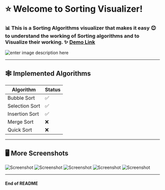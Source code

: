 # ⭐️ Welcome to Sorting Visualizer!
###  📊 This is a Sorting Algorithms visualizer that makes it easy 😊 to understand the working of Sorting algorithms and to Visualize their working. ✨ [Demo Link](https://abhpd.github.io/sorting-visualizer)

![enter image description here](https://i.ibb.co/gr4mVgp/Screenshot-2020-11-24-at-2-03-06-PM.png)

---

## 🕸 Implemented Algorithms
|Algorithm|Status|
|--|--|
|Bubble Sort| ✅ |
|Selection Sort| ✅ |
|Insertion Sort| ✅ |
|Merge Sort| ❌ |
|Quick Sort| ❌ |

---

## 🖥 More Screenshots
![Screenshot](https://i.ibb.co/HYGrFcS/Screenshot-2020-11-24-at-2-04-07-PM.png)
![Screenshot](https://i.ibb.co/WkJ8M1W/Screenshot-2020-11-24-at-2-14-20-PM.png)
![Screenshot](https://i.ibb.co/wZqKwK4/Screenshot-2020-11-24-at-2-14-47-PM.png)
![Screenshot](https://i.ibb.co/Kwr1vJs/Screenshot-2020-11-24-at-2-16-02-PM.png)
![Screenshot](https://i.ibb.co/ZTqv26M/Screenshot-2020-11-24-at-2-15-10-PM.png)

---

#### End of README
